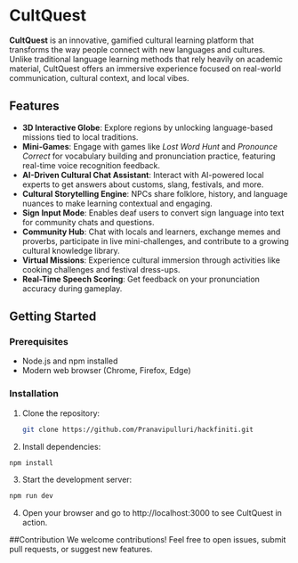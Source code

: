 # CultQuest

**CultQuest** is an innovative, gamified cultural learning platform that transforms the way people connect with new languages and cultures. Unlike traditional language learning methods that rely heavily on academic material, CultQuest offers an immersive experience focused on real-world communication, cultural context, and local vibes.

## Features

- **3D Interactive Globe**: Explore regions by unlocking language-based missions tied to local traditions.
- **Mini-Games**: Engage with games like *Lost Word Hunt* and *Pronounce Correct* for vocabulary building and pronunciation practice, featuring real-time voice recognition feedback.
- **AI-Driven Cultural Chat Assistant**: Interact with AI-powered local experts to get answers about customs, slang, festivals, and more.
- **Cultural Storytelling Engine**: NPCs share folklore, history, and language nuances to make learning contextual and engaging.
- **Sign Input Mode**: Enables deaf users to convert sign language into text for community chats and questions.
- **Community Hub**: Chat with locals and learners, exchange memes and proverbs, participate in live mini-challenges, and contribute to a growing cultural knowledge library.
- **Virtual Missions**: Experience cultural immersion through activities like cooking challenges and festival dress-ups.
- **Real-Time Speech Scoring**: Get feedback on your pronunciation accuracy during gameplay.

## Getting Started

### Prerequisites

- Node.js and npm installed
- Modern web browser (Chrome, Firefox, Edge)

### Installation

1. Clone the repository:  
   ```bash
   git clone https://github.com/Pranavipulluri/hackfiniti.git

2. Install dependencies:
  ```bash
  npm install
```
3. Start the development server:
  ```bash
  npm run dev
```
4. Open your browser and go to http://localhost:3000 to see CultQuest in action.

##Contribution
We welcome contributions! Feel free to open issues, submit pull requests, or suggest new features.
